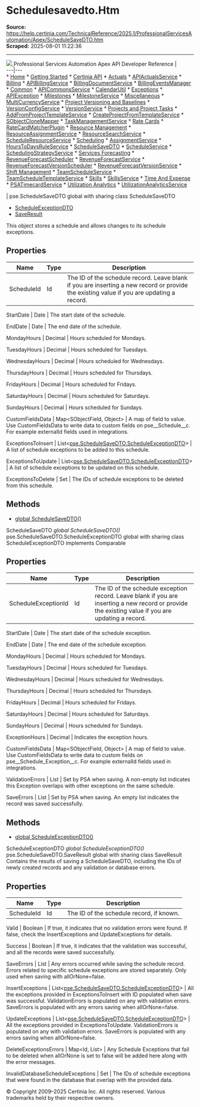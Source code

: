 # Schedulesavedto.Htm

**Source:** https://help.certinia.com/TechnicalReference/2025.1/ProfessionalServicesAutomation/Apex/ScheduleSaveDTO.htm  
**Scraped:** 2025-08-01 11:22:36

---

[ ![](https://help.certinia.com/api/resources/images/Logo.png) ](https://help.certinia.com/TechnicalReference/2025.1/ProfessionalServicesAutomation/Apex/Default.htm) Professional Services Automation Apex API Developer Reference |   
---|---  
    * [Home](https://help.certinia.com/TechnicalReference/2025.1/ProfessionalServicesAutomation/Apex/Default.htm)
    * [Getting Started](https://help.certinia.com/TechnicalReference/2025.1/ProfessionalServicesAutomation/Apex/)
      * [Certinia API](https://help.certinia.com/TechnicalReference/2025.1/ProfessionalServicesAutomation/Apex/GenericAPI.htm)
    * [Actuals](https://help.certinia.com/TechnicalReference/2025.1/ProfessionalServicesAutomation/Apex/)
      * [APIActualsService](https://help.certinia.com/TechnicalReference/2025.1/ProfessionalServicesAutomation/Apex/APIActualsService.htm)
    * [Billing](https://help.certinia.com/TechnicalReference/2025.1/ProfessionalServicesAutomation/Apex/)
      * [APIBillingService](https://help.certinia.com/TechnicalReference/2025.1/ProfessionalServicesAutomation/Apex/APIBillingService.htm)
      * [BillingDocumentService](https://help.certinia.com/TechnicalReference/2025.1/ProfessionalServicesAutomation/Apex/BillingDocumentService.htm)
      * [BillingEventsManager](https://help.certinia.com/TechnicalReference/2025.1/ProfessionalServicesAutomation/Apex/BillingEventsManager.htm)
    * [Common](https://help.certinia.com/TechnicalReference/2025.1/ProfessionalServicesAutomation/Apex/)
      * [APICommonsService](https://help.certinia.com/TechnicalReference/2025.1/ProfessionalServicesAutomation/Apex/APICommonsService.htm)
      * [CalendarUtil](https://help.certinia.com/TechnicalReference/2025.1/ProfessionalServicesAutomation/Apex/CalendarUtil.htm)
    * [Exceptions](https://help.certinia.com/TechnicalReference/2025.1/ProfessionalServicesAutomation/Apex/)
      * [APIException](https://help.certinia.com/TechnicalReference/2025.1/ProfessionalServicesAutomation/Apex/APIException.htm)
    * [Milestones](https://help.certinia.com/TechnicalReference/2025.1/ProfessionalServicesAutomation/Apex/)
      * [MilestoneService](https://help.certinia.com/TechnicalReference/2025.1/ProfessionalServicesAutomation/Apex/MilestoneService.htm)
    * [Miscellaneous](https://help.certinia.com/TechnicalReference/2025.1/ProfessionalServicesAutomation/Apex/)
      * [MultiCurrencyService](https://help.certinia.com/TechnicalReference/2025.1/ProfessionalServicesAutomation/Apex/MultiCurrencyService.htm)
    * [Project Versioning and Baselines](https://help.certinia.com/TechnicalReference/2025.1/ProfessionalServicesAutomation/Apex/)
      * [VersionConfigService](https://help.certinia.com/TechnicalReference/2025.1/ProfessionalServicesAutomation/Apex/VersionConfigService.htm)
      * [VersionService](https://help.certinia.com/TechnicalReference/2025.1/ProfessionalServicesAutomation/Apex/VersionService.htm)
    * [Projects and Project Tasks](https://help.certinia.com/TechnicalReference/2025.1/ProfessionalServicesAutomation/Apex/)
      * [AddFromProjectTemplateService](https://help.certinia.com/TechnicalReference/2025.1/ProfessionalServicesAutomation/Apex/AddFromProjectTemplateService.htm)
      * [CreateProjectFromTemplateService](https://help.certinia.com/TechnicalReference/2025.1/ProfessionalServicesAutomation/Apex/CreateProjectFromTemplateService.htm)
      * [SObjectCloneMapper](https://help.certinia.com/TechnicalReference/2025.1/ProfessionalServicesAutomation/Apex/SObjectCloneMapper.htm)
      * [TaskManagementService](https://help.certinia.com/TechnicalReference/2025.1/ProfessionalServicesAutomation/Apex/TaskManagementService.htm)
    * [Rate Cards](https://help.certinia.com/TechnicalReference/2025.1/ProfessionalServicesAutomation/Apex/)
      * [RateCardMatcherPlugin](https://help.certinia.com/TechnicalReference/2025.1/ProfessionalServicesAutomation/Apex/RateCardMatcherPlugin.htm)
    * [Resource Management](https://help.certinia.com/TechnicalReference/2025.1/ProfessionalServicesAutomation/Apex/)
      * [ResourceAssignmentService](https://help.certinia.com/TechnicalReference/2025.1/ProfessionalServicesAutomation/Apex/ResourceAssignmentService.htm)
      * [ResourceSearchService](https://help.certinia.com/TechnicalReference/2025.1/ProfessionalServicesAutomation/Apex/ResourceSearchService.htm)
      * [ScheduleResourceService](https://help.certinia.com/TechnicalReference/2025.1/ProfessionalServicesAutomation/Apex/ScheduleResourceService.htm)
    * [Scheduling](https://help.certinia.com/TechnicalReference/2025.1/ProfessionalServicesAutomation/Apex/)
      * [AssignmentService](https://help.certinia.com/TechnicalReference/2025.1/ProfessionalServicesAutomation/Apex/AssignmentService.htm)
      * [HoursToDaysRuleService](https://help.certinia.com/TechnicalReference/2025.1/ProfessionalServicesAutomation/Apex/HoursToDaysRuleService.htm)
      * [ScheduleSaveDTO](https://help.certinia.com/TechnicalReference/2025.1/ProfessionalServicesAutomation/Apex/ScheduleSaveDTO.htm)
      * [ScheduleService](https://help.certinia.com/TechnicalReference/2025.1/ProfessionalServicesAutomation/Apex/ScheduleService.htm)
      * [SchedulingStrategyService](https://help.certinia.com/TechnicalReference/2025.1/ProfessionalServicesAutomation/Apex/SchedulingStrategyService.htm)
    * [Services Forecasting](https://help.certinia.com/TechnicalReference/2025.1/ProfessionalServicesAutomation/Apex/)
      * [RevenueForecastScheduler](https://help.certinia.com/TechnicalReference/2025.1/ProfessionalServicesAutomation/Apex/RevenueForecastScheduler.htm)
      * [RevenueForecastService](https://help.certinia.com/TechnicalReference/2025.1/ProfessionalServicesAutomation/Apex/RevenueForecastService.htm)
      * [RevenueForecastVersionScheduler](https://help.certinia.com/TechnicalReference/2025.1/ProfessionalServicesAutomation/Apex/RevenueForecastVersionScheduler.htm)
      * [RevenueForecastVersionService](https://help.certinia.com/TechnicalReference/2025.1/ProfessionalServicesAutomation/Apex/RevenueForecastVersionService.htm)
    * [Shift Management](https://help.certinia.com/TechnicalReference/2025.1/ProfessionalServicesAutomation/Apex/)
      * [TeamScheduleService](https://help.certinia.com/TechnicalReference/2025.1/ProfessionalServicesAutomation/Apex/TeamScheduleService.htm)
      * [TeamScheduleTemplateService](https://help.certinia.com/TechnicalReference/2025.1/ProfessionalServicesAutomation/Apex/TeamScheduleTemplateService.htm)
    * [Skills](https://help.certinia.com/TechnicalReference/2025.1/ProfessionalServicesAutomation/Apex/)
      * [SkillsService](https://help.certinia.com/TechnicalReference/2025.1/ProfessionalServicesAutomation/Apex/SkillsService.htm)
    * [Time And Expense](https://help.certinia.com/TechnicalReference/2025.1/ProfessionalServicesAutomation/Apex/)
      * [PSATimecardService](https://help.certinia.com/TechnicalReference/2025.1/ProfessionalServicesAutomation/Apex/PSATimecardService.htm)
    * [Utilization Analytics](https://help.certinia.com/TechnicalReference/2025.1/ProfessionalServicesAutomation/Apex/)
      * [UtilizationAnalyticsService](https://help.certinia.com/TechnicalReference/2025.1/ProfessionalServicesAutomation/Apex/UtilizationAnalyticsService.htm)

|  pse.ScheduleSaveDTO global with sharing class ScheduleSaveDTO
  * [ScheduleExceptionDTO](https://help.certinia.com/TechnicalReference/2025.1/ProfessionalServicesAutomation/Apex/ScheduleSaveDTO.htm#ScheduleExceptionDTO)
  * [SaveResult](https://help.certinia.com/TechnicalReference/2025.1/ProfessionalServicesAutomation/Apex/ScheduleSaveDTO.htm#SaveResult)

This object stores a schedule and allows changes to its schedule exceptions.
## Properties
| Name | Type | Description  
---|---|---  
ScheduleId | Id |  The ID of the schedule record. Leave blank if you are inserting a new record or provide the existing value if you are updating a record.   
  
StartDate | Date |  The start date of the schedule.   
  
EndDate | Date |  The end date of the schedule.   
  
MondayHours | Decimal |  Hours scheduled for Mondays.   
  
TuesdayHours | Decimal |  Hours scheduled for Tuesdays.   
  
WednesdayHours | Decimal |  Hours scheduled for Wednesdays.   
  
ThursdayHours | Decimal |  Hours scheduled for Thursdays.   
  
FridayHours | Decimal |  Hours scheduled for Fridays.   
  
SaturdayHours | Decimal |  Hours scheduled for Saturdays.   
  
SundayHours | Decimal |  Hours scheduled for Sundays.   
  
CustomFieldsData | Map<SObjectField, Object> |  A map of field to value. Use CustomFieldsData to write data to custom fields on pse__Schedule__c. For example externalId fields used in integrations.   
  
ExceptionsToInsert | List<[pse.ScheduleSaveDTO.ScheduleExceptionDTO](https://help.certinia.com/TechnicalReference/2025.1/ProfessionalServicesAutomation/Apex/ScheduleSaveDTO.htm#ScheduleExceptionDTO)> |  A list of schedule exceptions to be added to this schedule.   
  
ExceptionsToUpdate | List<[pse.ScheduleSaveDTO.ScheduleExceptionDTO](https://help.certinia.com/TechnicalReference/2025.1/ProfessionalServicesAutomation/Apex/ScheduleSaveDTO.htm#ScheduleExceptionDTO)> |  A list of schedule exceptions to be updated on this schedule.   
  
ExceptionsToDelete | Set<Id> |  The IDs of schedule exceptions to be deleted from this schedule.   
  
## Methods
  * [global ScheduleSaveDTO()](https://help.certinia.com/TechnicalReference/2025.1/ProfessionalServicesAutomation/Apex/ScheduleSaveDTO.htm#ScheduleSaveDTO0)


ScheduleSaveDTO
_global ScheduleSaveDTO()_
pse.ScheduleSaveDTO.ScheduleExceptionDTO
global with sharing class ScheduleExceptionDTO implements Comparable
## Properties
Name | Type | Description  
---|---|---  
ScheduleExceptionId | Id |  The ID of the schedule exception record. Leave blank if you are inserting a new record or provide the existing value if you are updating a record.   
  
StartDate | Date |  The start date of the schedule exception.   
  
EndDate | Date |  The end date of the schedule exception.   
  
MondayHours | Decimal |  Hours scheduled for Mondays.   
  
TuesdayHours | Decimal |  Hours scheduled for Tuesdays.   
  
WednesdayHours | Decimal |  Hours scheduled for Wednesdays.   
  
ThursdayHours | Decimal |  Hours scheduled for Thursdays.   
  
FridayHours | Decimal |  Hours scheduled for Fridays.   
  
SaturdayHours | Decimal |  Hours scheduled for Saturdays.   
  
SundayHours | Decimal |  Hours scheduled for Sundays.   
  
ExceptionHours | Decimal |  Indicates the exception hours.   
  
CustomFieldsData | Map<SObjectField, Object> |  A map of field to value. Use CustomFieldsData to write data to custom fields on pse__Schedule_Exception__c. For example externalId fields used in integrations.   
  
ValidationErrors | List<String> |  Set by PSA when saving. A non-empty list indicates this Exception overlaps with other exceptions on the same schedule.   
  
SaveErrors | List<String> |  Set by PSA when saving. An empty list indicates the record was saved successfully.   
  
## Methods
  * [global ScheduleExceptionDTO()](https://help.certinia.com/TechnicalReference/2025.1/ProfessionalServicesAutomation/Apex/ScheduleSaveDTO.htm#ScheduleExceptionDTO0)


ScheduleExceptionDTO
_global ScheduleExceptionDTO()_
pse.ScheduleSaveDTO.SaveResult
global with sharing class SaveResult
Contains the results of saving a ScheduleSaveDTO, including the IDs of newly created records and any validation or database errors.   

## Properties
Name | Type | Description  
---|---|---  
ScheduleId | Id |  The ID of the schedule record, if known.   
  
Valid | Boolean |  If true, it indicates that no validation errors were found. If false, check the InsertExceptions and UpdateExceptions for details.   
  
Success | Boolean |  If true, it indicates that the validation was successful, and all the records were saved successfully.   
  
SaveErrors | List<String> |  Any errors occurred while saving the schedule record. Errors related to specific schedule exceptions are stored separately. Only used when saving with allOrNone=false.   
  
InsertExceptions | List<[pse.ScheduleSaveDTO.ScheduleExceptionDTO](https://help.certinia.com/TechnicalReference/2025.1/ProfessionalServicesAutomation/Apex/ScheduleSaveDTO.htm#ScheduleExceptionDTO)> |  All the exceptions provided in ExceptionsToInsert with ID populated when save was successful. ValidationErrors is populated on any with validation errors. SaveErrors is populated with any errors saving when allOrNone=false.   
  
UpdateExceptions | List<[pse.ScheduleSaveDTO.ScheduleExceptionDTO](https://help.certinia.com/TechnicalReference/2025.1/ProfessionalServicesAutomation/Apex/ScheduleSaveDTO.htm#ScheduleExceptionDTO)> |  All the exceptions provided in ExceptionsToUpdate. ValidationErrors is populated on any with validation errors. SaveErrors is populated with any errors saving when allOrNone=false.   
  
DeleteExceptionsErrors | Map<Id, List<String>> |  Any Schedule Exceptions that fail to be deleted when allOrNone is set to false will be added here along with the error messages.   
  
InvalidDatabaseScheduleExceptions | Set<Id> |  The IDs of schedule exceptions that were found in the database that overlap with the provided data.   
  
© Copyright 2009–2025 Certinia Inc. All rights reserved. Various trademarks held by their respective owners. 
